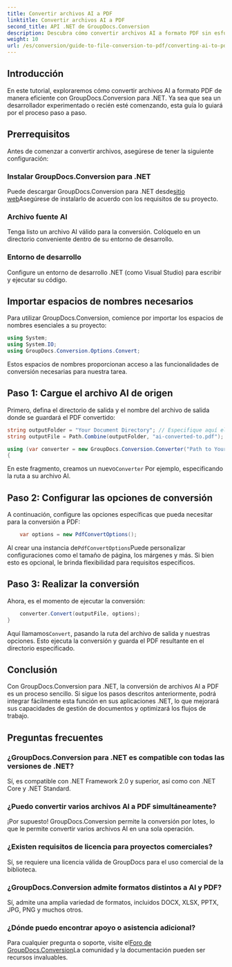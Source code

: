 ```yaml
---
title: Convertir archivos AI a PDF
linktitle: Convertir archivos AI a PDF
second_title: API .NET de GroupDocs.Conversion
description: Descubra cómo convertir archivos AI a formato PDF sin esfuerzo con GroupDocs.Conversion para .NET. Este tutorial lo guía a través del proceso de instalación, configuración del código y conversión.
weight: 10
url: /es/conversion/guide-to-file-conversion-to-pdf/converting-ai-to-pdf/
---
```

## Introducción

En este tutorial, exploraremos cómo convertir archivos AI a formato PDF de manera eficiente con GroupDocs.Conversion para .NET. Ya sea que sea un desarrollador experimentado o recién esté comenzando, esta guía lo guiará por el proceso paso a paso.

## Prerrequisitos

Antes de comenzar a convertir archivos, asegúrese de tener la siguiente configuración:

### Instalar GroupDocs.Conversion para .NET

 Puede descargar GroupDocs.Conversion para .NET desde[sitio web](https://releases.groupdocs.com/conversion/net/)Asegúrese de instalarlo de acuerdo con los requisitos de su proyecto.

### Archivo fuente AI

Tenga listo un archivo AI válido para la conversión. Colóquelo en un directorio conveniente dentro de su entorno de desarrollo.

### Entorno de desarrollo

Configure un entorno de desarrollo .NET (como Visual Studio) para escribir y ejecutar su código.

## Importar espacios de nombres necesarios

Para utilizar GroupDocs.Conversion, comience por importar los espacios de nombres esenciales a su proyecto:

```csharp
using System;
using System.IO;
using GroupDocs.Conversion.Options.Convert;
```
Estos espacios de nombres proporcionan acceso a las funcionalidades de conversión necesarias para nuestra tarea.

## Paso 1: Cargue el archivo AI de origen

Primero, defina el directorio de salida y el nombre del archivo de salida donde se guardará el PDF convertido:

```csharp
string outputFolder = "Your Document Directory"; // Especifique aquí el directorio de sus documentos
string outputFile = Path.Combine(outputFolder, "ai-converted-to.pdf");

using (var converter = new GroupDocs.Conversion.Converter("Path to Your AI File"))
{
```

 En este fragmento, creamos un nuevo`Converter` Por ejemplo, especificando la ruta a su archivo AI.

## Paso 2: Configurar las opciones de conversión

A continuación, configure las opciones específicas que pueda necesitar para la conversión a PDF:

```csharp
    var options = new PdfConvertOptions();
```
 Al crear una instancia de`PdfConvertOptions`Puede personalizar configuraciones como el tamaño de página, los márgenes y más. Si bien esto es opcional, le brinda flexibilidad para requisitos específicos.

## Paso 3: Realizar la conversión

Ahora, es el momento de ejecutar la conversión:

```csharp
    converter.Convert(outputFile, options);
}
```
 Aquí llamamos`Convert`, pasando la ruta del archivo de salida y nuestras opciones. Esto ejecuta la conversión y guarda el PDF resultante en el directorio especificado.

## Conclusión

Con GroupDocs.Conversion para .NET, la conversión de archivos AI a PDF es un proceso sencillo. Si sigue los pasos descritos anteriormente, podrá integrar fácilmente esta función en sus aplicaciones .NET, lo que mejorará sus capacidades de gestión de documentos y optimizará los flujos de trabajo.

## Preguntas frecuentes

### ¿GroupDocs.Conversion para .NET es compatible con todas las versiones de .NET?

Sí, es compatible con .NET Framework 2.0 y superior, así como con .NET Core y .NET Standard.

### ¿Puedo convertir varios archivos AI a PDF simultáneamente?

¡Por supuesto! GroupDocs.Conversion permite la conversión por lotes, lo que le permite convertir varios archivos AI en una sola operación.

### ¿Existen requisitos de licencia para proyectos comerciales?

Sí, se requiere una licencia válida de GroupDocs para el uso comercial de la biblioteca.

### ¿GroupDocs.Conversion admite formatos distintos a AI y PDF?

Sí, admite una amplia variedad de formatos, incluidos DOCX, XLSX, PPTX, JPG, PNG y muchos otros.

### ¿Dónde puedo encontrar apoyo o asistencia adicional?

 Para cualquier pregunta o soporte, visite el[Foro de GroupDocs.Conversion](https://forum.groupdocs.com/c/conversion/11)La comunidad y la documentación pueden ser recursos invaluables.